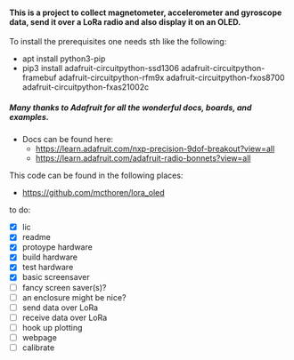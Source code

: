 #### This is a project to collect magnetometer, accelerometer and gyroscope data, send it over a LoRa radio and also display it on an OLED.

To install the prerequisites one needs sth like the following:
* apt install python3-pip
* pip3 install adafruit-circuitpython-ssd1306 adafruit-circuitpython-framebuf adafruit-circuitpython-rfm9x adafruit-circuitpython-fxos8700 adafruit-circuitpython-fxas21002c

##### Many thanks to Adafruit for all the wonderful docs, boards, and examples.
* Docs can be found here:
  * https://learn.adafruit.com/nxp-precision-9dof-breakout?view=all
  * https://learn.adafruit.com/adafruit-radio-bonnets?view=all


This code can be found in the following places:
* https://github.com/mcthoren/lora_oled

to do:
- [x] lic
- [x] readme
- [x] protoype hardware
- [x] build hardware
- [x] test hardware
- [x] basic screensaver
- [ ] fancy screen saver(s)?
- [ ] an enclosure might be nice?
- [ ] send data over LoRa
- [ ] receive data over LoRa
- [ ] hook up plotting
- [ ] webpage
- [ ] calibrate
